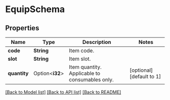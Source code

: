 # EquipSchema

## Properties

Name | Type | Description | Notes
------------ | ------------- | ------------- | -------------
**code** | **String** | Item code. | 
**slot** | **String** | Item slot. | 
**quantity** | Option<**i32**> | Item quantity. Applicable to consumables only. | [optional][default to 1]

[[Back to Model list]](../README.md#documentation-for-models) [[Back to API list]](../README.md#documentation-for-api-endpoints) [[Back to README]](../README.md)


